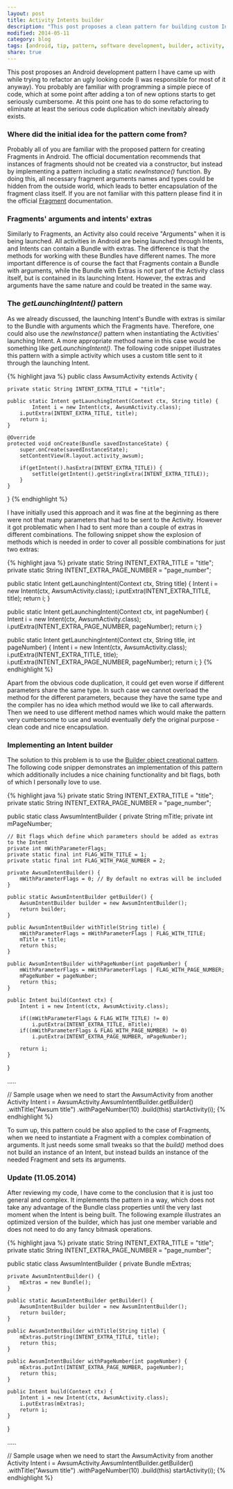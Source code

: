```yaml
---
layout: post
title: Activity Intents builder
description: "This post proposes a clean pattern for building custom Intents needed to start explicitly an activity"
modified: 2014-05-11
category: blog
tags: [android, tip, pattern, software development, builder, activity, intent]
share: true
---
```


This post proposes an Android development pattern I have came up with while trying to refactor an ugly looking code (I was responsible for most of it anyway). You probably are familiar with programming a simple piece of code, which at some point after adding a ton of new options starts to get seriously cumbersome. At this point one has to do some refactoring to eliminate at least the serious code duplication which inevitably already exists.

### Where did the initial idea for the pattern come from?

Probably all of you are familiar with the proposed pattern for creating Fragments in Android. The official documentation recommends that instances of fragments should not be  created via a constructor, but instead by implementing a pattern including a static _newInstance()_ function. By doing this, all necessary fragment arguments names and types could be hidden from the outside world, which leads to better encapsulation of the fragment class itself. If you are not familiar with this pattern please find it in the official [Fragment](http://developer.android.com/reference/android/app/Fragment.html) documentation. 

### Fragments' arguments and intents' extras

Similarly to Fragments, an Activity also could receive "Arguments" when it is being launched. All activities in Android are being launched through Intents, and Intents can contain a Bundle with extras. The difference is that the methods for working with these Bundles have different names. The more important difference is of course the fact that Fragments contain a Bundle with arguments, while the Bundle with Extras is not part of the Activity class itself, but is contained in its launching Intent. However, the extras and arguments have the same nature and could be treated in the same way.

### The _getLaunchingIntent()_ pattern

As we already discussed, the launching Intent's Bundle with extras is similar to the Bundle with arguments which the Fragments have. Therefore, one could also use the _newInstance()_ pattern when instantiating the Activities' launching Intent. A more appropriate method name in this case would be something like  _getLaunchingIntent()_. The following code snippet illustrates this pattern with a simple activity which uses a custom title sent to it through the launching Intent.

{% highlight java %}
public class AwsumActivity extends Activity {

    private static String INTENT_EXTRA_TITLE = "title";

    public static Intent getLaunchingIntent(Context ctx, String title) {
            Intent i = new Intent(ctx, AwsumActivity.class);
        i.putExtra(INTENT_EXTRA_TITLE, title);
        return i;
    }

    @Override
    protected void onCreate(Bundle savedInstanceState) {
        super.onCreate(savedInstanceState);
        setContentView(R.layout.activity_awsum);

        if(getIntent().hasExtra(INTENT_EXTRA_TITLE)) {
            setTitle(getIntent().getStringExtra(INTENT_EXTRA_TITLE));
        }
    }
}
{% endhighlight %}

I have initially used this approach and it was fine at the beginning as there were not that many parameters that had to be sent to the Activity. However it got problematic when I had to sent more than a couple of extras in different combinations. The following snippet show the explosion of methods which is needed in order to cover all possible combinations for just two extras:

{% highlight java %}
private static String INTENT_EXTRA_TITLE = "title";
private static String INTENT_EXTRA_PAGE_NUMBER = "page_number";

public static Intent getLaunchingIntent(Context ctx, String title) {
    Intent i = new Intent(ctx, AwsumActivity.class);
    i.putExtra(INTENT_EXTRA_TITLE, title);
    return i;
}

public static Intent getLaunchingIntent(Context ctx, int pageNumber) {
    Intent i = new Intent(ctx, AwsumActivity.class);
    i.putExtra(INTENT_EXTRA_PAGE_NUMBER, pageNumber);
    return i;
}

public static Intent getLaunchingIntent(Context ctx, String title, int pageNumber) {
    Intent i = new Intent(ctx, AwsumActivity.class);
    i.putExtra(INTENT_EXTRA_TITLE, title);
    i.putExtra(INTENT_EXTRA_PAGE_NUMBER, pageNumber);
    return i;
}
{% endhighlight %}

Apart from the obvious code duplication, it could get even worse if different parameters share the same type. In such case we cannot overload the method for the different parameters, because they have the same type and the compiler has no idea which method would we like to call afterwards. Then we need to use different method names which would make the pattern very cumbersome to use and would eventually defy the original purpose - clean code and nice encapsulation.

### Implementing an Intent builder

The solution to this problem is to use the [Builder object creational pattern](http://sourcemaking.com/design_patterns/builder). The following code snipper demonstrates an implementation of this pattern which additionally includes a nice chaining functionality and bit flags, both of which I personally love to use.

{% highlight java %}
private static String INTENT_EXTRA_TITLE = "title";
private static String INTENT_EXTRA_PAGE_NUMBER = "page_number";

public static class AwsumIntentBuilder {
    private String mTitle;
    private int mPageNumber;

    // Bit flags which define which parameters should be added as extras to the Intent
    private int mWithParameterFlags;
    private static final int FLAG_WITH_TITLE = 1;
    private static final int FLAG_WITH_PAGE_NUMBER = 2;

    private AwsumIntentBuilder() {
        mWithParameterFlags = 0; // By default no extras will be included
    }

    public static AwsumIntentBuilder getBuilder() {
        AwsumIntentBuilder builder = new AwsumIntentBuilder();
        return builder;
    }

    public AwsumIntentBuilder withTitle(String title) {
        mWithParameterFlags = mWithParameterFlags | FLAG_WITH_TITLE;
        mTitle = title;
        return this;
    }

    public AwsumIntentBuilder withPageNumber(int pageNumber) {
        mWithParameterFlags = mWithParameterFlags | FLAG_WITH_PAGE_NUMBER;
        mPageNumber = pageNumber;
        return this;
    }

    public Intent build(Context ctx) {
        Intent i = new Intent(ctx, AwsumActivity.class);

        if((mWithParameterFlags & FLAG_WITH_TITLE) != 0) 
            i.putExtra(INTENT_EXTRA_TITLE, mTitle);
        if((mWithParameterFlags & FLAG_WITH_PAGE_NUMBER) != 0) 
            i.putExtra(INTENT_EXTRA_PAGE_NUMBER, mPageNumber);

        return i;
    }
}

.....

// Sample usage when we need to start the AwsumActivity from another Activity
Intent i = AwsumActivity.AwsumIntentBuilder.getBuilder()
                    .withTitle("Awsum title")
                    .withPageNumber(10)
                    .build(this)
startActivity(i);
{% endhighlight %}

To sum up, this pattern could be also applied to the case of Fragments, when we need to instantiate a Fragment with a complex combination of arguments. It just needs some small tweaks so that the _build()_ method does not build an instance of an Intent, but instead builds an instance of the needed Fragment and sets its arguments.

### Update (11.05.2014)

After reviewing my code, I have come to the conclusion that it is just too general and complex. It implements the pattern in a way, which does not take any advantage of the Bundle class properties until the very last moment when the Intent is being built. The following example illustrates an optimized version of the builder, which has just one member variable and does not need to do any fancy bitmask operations.

{% highlight java %}
private static String INTENT_EXTRA_TITLE = "title";
private static String INTENT_EXTRA_PAGE_NUMBER = "page_number";

public static class AwsumIntentBuilder {
    private Bundle mExtras;

    private AwsumIntentBuilder() {
        mExtras = new Bundle();
    }

    public static AwsumIntentBuilder getBuilder() {
        AwsumIntentBuilder builder = new AwsumIntentBuilder();
        return builder;
    }

    public AwsumIntentBuilder withTitle(String title) {
        mExtras.putString(INTENT_EXTRA_TITLE, title);
        return this;
    }

    public AwsumIntentBuilder withPageNumber(int pageNumber) {
        mExtras.putInt(INTENT_EXTRA_PAGE_NUMBER, pageNumber);
        return this;
    }

    public Intent build(Context ctx) {
        Intent i = new Intent(ctx, AwsumActivity.class);
        i.putExtras(mExtras);
        return i;
    }
}
    
.....

// Sample usage when we need to start the AwsumActivity from another Activity
Intent i = AwsumActivity.AwsumIntentBuilder.getBuilder()
                    .withTitle("Awsum title")
                    .withPageNumber(10)
                    .build(this)
startActivity(i);
{% endhighlight %}